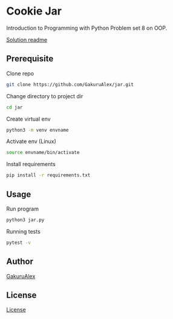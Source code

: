 # Cookie Jar #

Introduction to Programming with Python Problem set 8 on OOP.

[Solution readme](JAR.md)

## Prerequisite ##

Clone repo

```bash
git clone https://github.com/GakuruAlex/jar.git
```

Change directory to project dir

```bash
cd jar
```

Create virtual env

```bash
python3 -m venv envname
```

Activate env  (Linux)

```bash
source envname/bin/activate
```

Install requirements

```bash
pip install -r requirements.txt
```

## Usage ##

Run program

```bash
python3 jar.py
```

Running tests

```bash
pytest -v
```

## Author ##

[GakuruAlex](https://github.com/GakuruAlex)

## License ##

[License](LICENSE)
